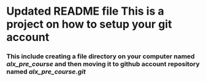# Updated README file This is a project on how to setup your git account
### This include creating a file directory on your computer named *alx_pre_course* and then moving it to github account repository named *alx_pre_course.git* 
